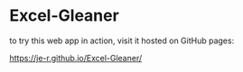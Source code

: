 # Excel-Gleaner

to try this web app in action, visit it hosted on GitHub pages:

https://je-r.github.io/Excel-Gleaner/
